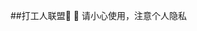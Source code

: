 ##打工人联盟👋
🧙 请小心使用，注意个人隐私
<!--

**以下是一些帮助您入门的想法：**

🙋‍♀️ 简短介绍 - 您的组织是做什么的？
🌈 贡献指南 - 社区如何参与？
👩‍💻 有用的资源 - 社区在哪里可以找到您的文档？社区还有什么应该知道的吗？
🍿 有趣的事实 - 你的团队早餐吃什么？
🧙 请记住，借助 [Markdown] 的力量，您可以做很多事情（https://docs.github.com/github/writing-on-github/getting-started-with-writing-and-formatting-on-github/基本书写和格式语法）
-->
